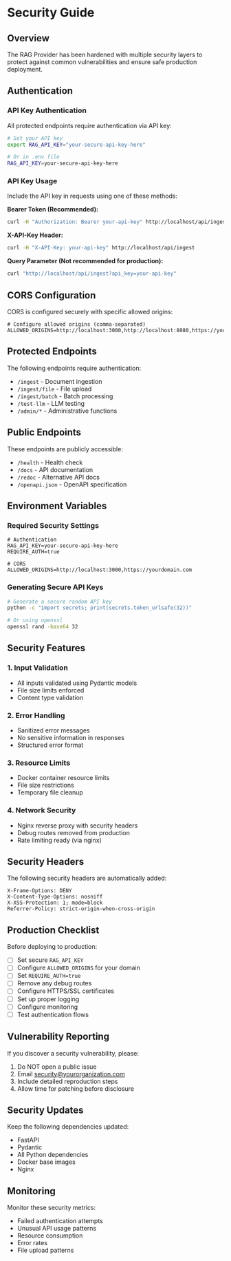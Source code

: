 # Security Guide

## Overview

The RAG Provider has been hardened with multiple security layers to protect against common vulnerabilities and ensure safe production deployment.

## Authentication

### API Key Authentication

All protected endpoints require authentication via API key:

```bash
# Set your API key
export RAG_API_KEY="your-secure-api-key-here"

# Or in .env file
RAG_API_KEY=your-secure-api-key-here
```

### API Key Usage

Include the API key in requests using one of these methods:

**Bearer Token (Recommended):**
```bash
curl -H "Authorization: Bearer your-api-key" http://localhost/api/ingest
```

**X-API-Key Header:**
```bash
curl -H "X-API-Key: your-api-key" http://localhost/api/ingest
```

**Query Parameter (Not recommended for production):**
```bash
curl "http://localhost/api/ingest?api_key=your-api-key"
```

## CORS Configuration

CORS is configured securely with specific allowed origins:

```env
# Configure allowed origins (comma-separated)
ALLOWED_ORIGINS=http://localhost:3000,http://localhost:8080,https://yourdomain.com
```

## Protected Endpoints

The following endpoints require authentication:
- `/ingest` - Document ingestion
- `/ingest/file` - File upload
- `/ingest/batch` - Batch processing
- `/test-llm` - LLM testing
- `/admin/*` - Administrative functions

## Public Endpoints

These endpoints are publicly accessible:
- `/health` - Health check
- `/docs` - API documentation
- `/redoc` - Alternative API docs
- `/openapi.json` - OpenAPI specification

## Environment Variables

### Required Security Settings

```env
# Authentication
RAG_API_KEY=your-secure-api-key-here
REQUIRE_AUTH=true

# CORS
ALLOWED_ORIGINS=http://localhost:3000,https://yourdomain.com
```

### Generating Secure API Keys

```bash
# Generate a secure random API key
python -c "import secrets; print(secrets.token_urlsafe(32))"

# Or using openssl
openssl rand -base64 32
```

## Security Features

### 1. Input Validation
- All inputs validated using Pydantic models
- File size limits enforced
- Content type validation

### 2. Error Handling
- Sanitized error messages
- No sensitive information in responses
- Structured error format

### 3. Resource Limits
- Docker container resource limits
- File size restrictions
- Temporary file cleanup

### 4. Network Security
- Nginx reverse proxy with security headers
- Debug routes removed from production
- Rate limiting ready (via nginx)

## Security Headers

The following security headers are automatically added:

```
X-Frame-Options: DENY
X-Content-Type-Options: nosniff
X-XSS-Protection: 1; mode=block
Referrer-Policy: strict-origin-when-cross-origin
```

## Production Checklist

Before deploying to production:

- [ ] Set secure `RAG_API_KEY`
- [ ] Configure `ALLOWED_ORIGINS` for your domain
- [ ] Set `REQUIRE_AUTH=true`
- [ ] Remove any debug routes
- [ ] Configure HTTPS/SSL certificates
- [ ] Set up proper logging
- [ ] Configure monitoring
- [ ] Test authentication flows

## Vulnerability Reporting

If you discover a security vulnerability, please:

1. Do NOT open a public issue
2. Email security@yourorganization.com
3. Include detailed reproduction steps
4. Allow time for patching before disclosure

## Security Updates

Keep the following dependencies updated:
- FastAPI
- Pydantic
- All Python dependencies
- Docker base images
- Nginx

## Monitoring

Monitor these security metrics:
- Failed authentication attempts
- Unusual API usage patterns
- Resource consumption
- Error rates
- File upload patterns